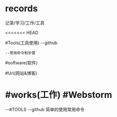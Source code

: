 records
=======

记录/学习/工作/工具

<<<<<<< HEAD

#Tools(工具使用)
 --github 
 
	--常用命令和步骤
	
#software(软件)


#Uri(网站&博客)

#works(工作)
#Webstorm
=======
--#TOOLS
  --github 简单的使用常用命令
 
